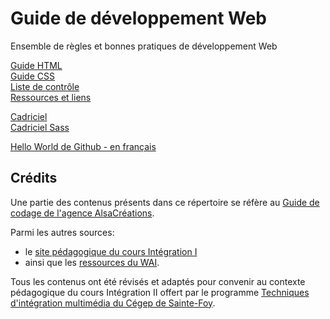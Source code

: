 # Guide de développement Web
Ensemble de règles et bonnes pratiques de développement Web

[Guide HTML](guide-html.md)    
[Guide CSS](guide-css.md)  
[Liste de contrôle](liste-de-controle.md)     
[Ressources et liens](ressources-et-liens.md)
  
[Cadriciel](cadriciel/index.html)  
[Cadriciel Sass](cadriciel-sass/index.html)

[Hello World de Github - en français](github-hello-world-fr.md)

## Crédits 
Une partie des contenus présents dans ce répertoire se réfère au [Guide de codage de l'agence AlsaCréations](https://github.com/alsacreations/guidelines). 

Parmi les autres sources: 
- le [site pédagogique du cours Intégration I](https://www.hautemontagne.ca/)   
- ainsi que les [ressources du WAI](https://www.w3.org/WAI/tutorials/).   

Tous les contenus ont été révisés et adaptés pour convenir au contexte pédagogique du cours Intégration II offert par le programme [Techniques d'intégration multimédia du Cégep de Sainte-Foy](https://timcsf.cegep-ste-foy.qc.ca/). 
